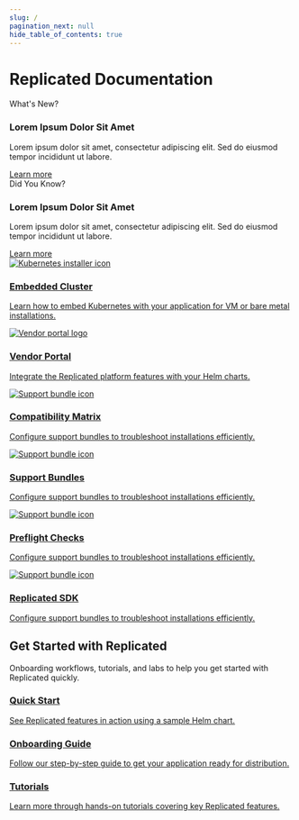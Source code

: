 ```yaml
---
slug: /
pagination_next: null
hide_table_of_contents: true
---  
```


# Replicated Documentation

<div class="highlight-cards">
  <div class="highlight-card">
    <div class="highlight-card-label">What's New?</div>
    <h3 class="highlight-card-title">Lorem Ipsum Dolor Sit Amet</h3>
    <p class="highlight-card-text">Lorem ipsum dolor sit amet, consectetur adipiscing elit. Sed do eiusmod tempor incididunt ut labore.</p>
    <a href="#" class="highlight-card-link">Learn more</a>
  </div>
  <div class="highlight-card">
    <div class="highlight-card-label">Did You Know?</div>
    <h3 class="highlight-card-title">Lorem Ipsum Dolor Sit Amet</h3>
    <p class="highlight-card-text">Lorem ipsum dolor sit amet, consectetur adipiscing elit. Sed do eiusmod tempor incididunt ut labore.</p>
    <a href="#" class="highlight-card-link">Learn more</a>
  </div>
</div>
<section>
  <div class="card-grid">
    <a href="/vendor/embedded-overview" class="card-link">
      <img src="/images/icons/k8s_installer_red.svg" alt="Kubernetes installer icon" class="card-logo card-logo-light" />
      <h3 class="card-title">Embedded Cluster</h3>
      <p class="card-text">Learn how to embed Kubernetes with your application for VM or bare metal installations.</p>
    </a>
    <a href="/vendor/replicated-sdk-overview" class="card-link">
      <img src="/images/icons/vendor_portal_1_red.svg" alt="Vendor portal logo" class="card-logo" />
      <h3 class="card-title">Vendor Portal</h3>
      <p class="card-text">Integrate the Replicated platform features with your Helm charts.</p>
    </a>
    <a href="/vendor/support-bundle-customizing" class="card-link">
      <img src="/images/icons/support_bundle_red.svg" alt="Support bundle icon" class="card-logo" />
      <h3 class="card-title">Compatibility Matrix</h3>
      <p class="card-text">Configure support bundles to troubleshoot installations efficiently.</p>
    </a>
    <a href="/vendor/support-bundle-customizing" class="card-link">
      <img src="/images/icons/support_bundle_red.svg" alt="Support bundle icon" class="card-logo" />
      <h3 class="card-title">Support Bundles</h3>
      <p class="card-text">Configure support bundles to troubleshoot installations efficiently.</p>
    </a>
    <a href="/vendor/support-bundle-customizing" class="card-link">
      <img src="/images/icons/support_bundle_red.svg" alt="Support bundle icon" class="card-logo" />
      <h3 class="card-title">Preflight Checks</h3>
      <p class="card-text">Configure support bundles to troubleshoot installations efficiently.</p>
    </a>
    <a href="/vendor/support-bundle-customizing" class="card-link">
      <img src="/images/icons/support_bundle_red.svg" alt="Support bundle icon" class="card-logo" />
      <h3 class="card-title">Replicated SDK</h3>
      <p class="card-text">Configure support bundles to troubleshoot installations efficiently.</p>
    </a>
  </div>
  </section>
  <section class="hero-section">
  <div class="hero-content">
    <h2 class="hero-title">Get Started with Replicated</h2>
    <p class="hero-description">Onboarding workflows, tutorials, and labs to help you get started with Replicated quickly.</p>
  </div>
  <div class="hero-cards">
    <a href="/vendor/replicated-onboarding" class="hero-card">
      <h3 class="hero-card-title">Quick Start</h3>
      <p class="hero-card-text">See Replicated features in action using a sample Helm chart.</p>
    </a>
    <a href="/vendor/tutorial-embedded-cluster-setup" class="hero-card">
      <h3 class="hero-card-title">Onboarding Guide</h3>
      <p class="hero-card-text">Follow our step-by-step guide to get your application ready for distribution.</p>
    </a>
    <a href="/vendor/kots-faq" class="hero-card">
      <h3 class="hero-card-title">Tutorials</h3>
      <p class="hero-card-text">Learn more through hands-on tutorials covering key Replicated features.</p>
    </a>
  </div>
</section> 